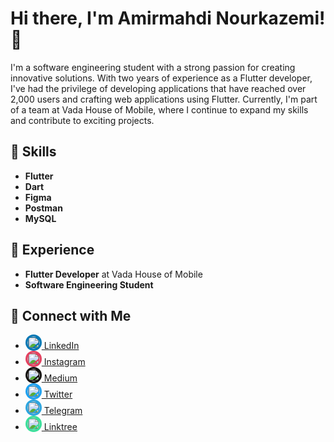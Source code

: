 # Hi there, I'm Amirmahdi Nourkazemi! 👋

I'm a software engineering student with a strong passion for creating innovative solutions. With two years of experience as a Flutter developer, I've had the privilege of developing applications that have reached over 2,000 users and crafting web applications using Flutter. Currently, I'm part of a team at Vada House of Mobile, where I continue to expand my skills and contribute to exciting projects.

## 🚀 Skills
- **Flutter**
- **Dart**
- **Figma**
- **Postman**
- **MySQL**

## 💼 Experience
- **Flutter Developer** at Vada House of Mobile
- **Software Engineering Student**

## 🔗 Connect with Me
- [<img src="(https://cdn.jsdelivr.net/npm/simple-icons@v11/icons/linkedin.svg)" width="20" height="20" style="background-color: #0077B5; border-radius: 50%; padding: 3px;"/> LinkedIn](https://www.linkedin.com/in/amirmahdi-nourkazemi-04613023a/)
- [<img src="https://simpleicons.org/icons/instagram.svg" width="20" height="20" style="background-color: #E4405F; border-radius: 50%; padding: 3px;"/> Instagram](https://www.instagram.com/amirfluts/?igshid=OGQ5ZDc2ODk2ZA%3D%3D)
- [<img src="https://simpleicons.org/icons/medium.svg" width="20" height="20" style="background-color: #12100E; border-radius: 50%; padding: 3px;"/> Medium](https://medium.com/@nourkazemi80)
- [<img src="https://simpleicons.org/icons/twitter.svg" width="20" height="20" style="background-color: #1DA1F2; border-radius: 50%; padding: 3px;"/> Twitter](https://twitter.com/amirfluts?t=b-GOuaf3mJibNbAFHY_mEA&s=09)
- [<img src="https://simpleicons.org/icons/telegram.svg" width="20" height="20" style="background-color: #2CA5E0; border-radius: 50%; padding: 3px;"/> Telegram](https://t.me/Amnk80)
- [<img src="https://simpleicons.org/icons/linktree.svg" width="20" height="20" style="background-color: #39E09B; border-radius: 50%; padding: 3px;"/> Linktree](https://linktr.ee/Amirmahdi_Nourkazemi)

